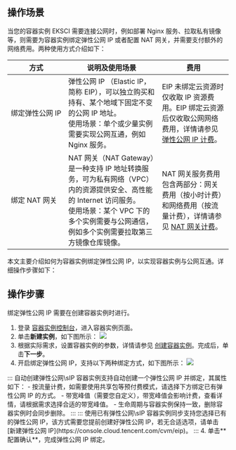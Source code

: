 
## 操作场景

当您的容器实例 EKSCI 需要连接公网时，例如部署 Nginx 服务、拉取私有镜像等，则需要为容器实例绑定弹性公网 IP 或者配置 NAT 网关，并需要支付额外的网络费用。两种使用方式介绍如下：


| 方式 | 说明及使用场景 | 费用 |
|---------|---------|---------|
| <nobr>绑定弹性公网 IP</nobr> | 弹性公网 IP （Elastic IP，简称 EIP），可以独立购买和持有、某个地域下固定不变的公网 IP 地址。<br>使用场景：单个或少量实例需要实现公网互通，例如 Nginx 服务。  | EIP 未绑定云资源时仅收取 IP 资源费用。EIP 绑定云资源后仅收取公网网络费用，详情请参见 [弹性公网 IP 计费](https://cloud.tencent.com/document/product/213/17156)。|
| 绑定 NAT 网关 | NAT 网关（NAT Gateway）是一种支持 IP 地址转换服务，可为私有网络（VPC）内的资源提供安全、高性能的 Internet 访问服务。<br>使用场景：某个 VPC 下的多个实例需要与公网通信，例如多个实例需要拉取第三方镜像仓库镜像。  | NAT 网关服务费用包含两部分：网关费用（按小时计费）和网络费用（按流量计费），详情请参见 [NAT 网关计费](https://cloud.tencent.com/document/product/552/18172)。|

本文主要介绍如何为容器实例绑定弹性公网 IP，以实现容器实例与公网互通。详细操作步骤如下：


## 操作步骤

<dx-alert infotype="explain" title="">
绑定弹性公网 IP 需要在创建容器实例时进行。
</dx-alert>




1. 登录 [容器实例控制台](https://console.cloud.tencent.com/tke2/eksci)，进入容器实例页面。
2. 单击**新建实例**，如下图所示：
![](https://main.qcloudimg.com/raw/4e76f7ed424a9e8ca35af5d77f295fe5.png)
2. 根据实际需求，设置容器实例的参数，详情请参见 [创建容器实例](https://cloud-doc.isd.com/document/product/457/57341#step2)。完成后，单击**下一步**。
3. 开启绑定弹性公网 IP，支持以下两种绑定方式，如下图所示：
![](https://main.qcloudimg.com/raw/a419b90448e11ca2b40b665073c9abea.png)
<dx-tabs>
::: 自动创建弹性公网\sIP
容器实例支持自动创建一个弹性公网 IP 并绑定，其属性如下：
- 按流量计费，如需要使用共享包等预付费模式，请选择下方绑定已有弹性公网 IP 的方式。
- 带宽峰值（需要您自定义），带宽峰值会影响计费，查看详情，请根据需求选择合适的带宽峰值。
- 生命周期与容器实例保持一致，删除容器实例时会同步删除。
:::
::: 使用已有弹性公网\sIP
容器实例同步支持您选择已有的弹性公网 IP，该方式需要您提前创建好弹性公网 IP，若无合适选项，请单击 [新建弹性公网 IP](https://console.cloud.tencent.com/cvm/eip)。
:::
</dx-tabs>
4. 单击**配置确认**，完成弹性公网 IP 绑定。
